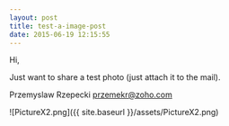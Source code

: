 ```yaml
---
layout: post
title: test-a-image-post
date: 2015-06-19 12:15:55
---
```


Hi,

Just want to share a test photo (just attach it to the mail).



Przemyslaw Rzepecki
przemekr@zoho.com




![PictureX2.png]({{ site.baseurl }}/assets/PictureX2.png)
